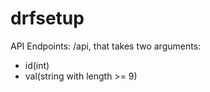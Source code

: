 # drfsetup

API Endpoints: /api, that takes two arguments:
- id(int)
- val(string with length >= 9)
